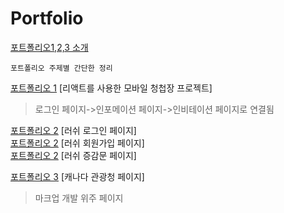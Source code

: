 
# Portfolio

[포트폴리오1,2,3 소개](http://sanynote.github.io/Portfolio/portfolio/aboutMe.html)

```
포트폴리오 주제별 간단한 정리
```

[포트폴리오 1](https://dqoibm8jt1mrt.cloudfront.net)
[리액트를 사용한 모바일 청첩장 프로젝트]
>로그인 페이지->인포메이션 페이지->인비테이션 페이지로 연결됨

[포트폴리오 2](http://sunnyjuice94.dothome.co.kr/lush/03_login.php)
[러쉬 로그인 페이지]<br/>
[포트폴리오 2](http://sunnyjuice94.dothome.co.kr/lush/01_join_form.php)
[러쉬 회원가입 페이지]<br/>
[포트폴리오 2](http://sunnyjuice94.dothome.co.kr/lush/cal.html)
[러쉬 증감문 페이지]



[포트폴리오 3](https://sanynote.github.io/Portfolio/canada/index.html)
[캐나다 관광청 페이지]
>마크업 개발 위주 페이지



